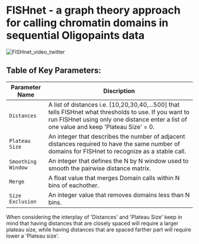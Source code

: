 # FISHnet - a graph theory approach for calling chromatin domains in sequential Oligopaints data

![FISHnet_video_twitter](https://github.com/user-attachments/assets/e5f2aff0-ad25-4568-83d6-3082c8dc7f60)


## Table of Key Parameters:

| Parameter Name  | Discription |
| ------------- | ------------- |
| `Distances`  | A list of distances i.e. [10,20,30,40,...500] that tells FISHnet what thresholds to use. If you want to run FISHnet using only one distance enter a list of one value and keep 'Plateau Size' = 0.|
| `Plateau Size`  | An integer that describes the number of adjacent distances required to have the same number of domains for FISHnet to recognize as a stable call. |
| `Smoothing Window`  | An integer that defines the N by N window used to smooth the pairwise distance matrix.  |
| `Merge`  | A float value that merges Domain calls within N bins of eachother.   |
| `Size Exclusion`  | An integer value that removes domains less than N bins. |

When considering the interplay of 'Distances' and 'Plateau Size' keep in mind that having distances that are closely spaced will require a larger plateau size, while having distances that are spaced farther part will require lower a 'Plateau size'.
